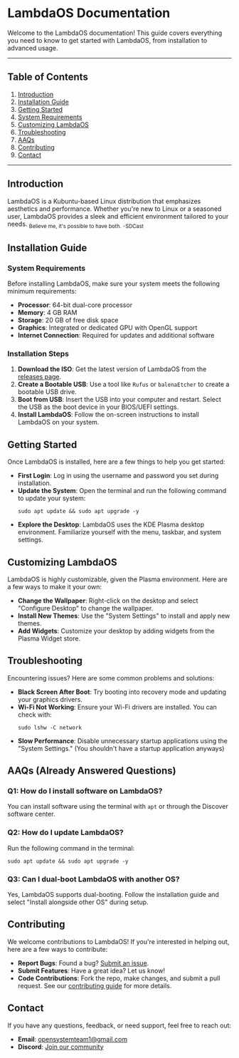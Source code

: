 # LambdaOS Documentation

Welcome to the LambdaOS documentation! This guide covers everything you need to know to get started with LambdaOS, from installation to advanced usage.

---

## Table of Contents

1. [Introduction](#introduction)
2. [Installation Guide](#installation-guide)
3. [Getting Started](#getting-started)
4. [System Requirements](#system-requirements)
5. [Customizing LambdaOS](#customizing-lambdaos)
6. [Troubleshooting](#troubleshooting)
7. [AAQs](#aaqs)
8. [Contributing](#contributing)
9. [Contact](#contact)

---

## Introduction

LambdaOS is a Kubuntu-based Linux distribution that emphasizes aesthetics and performance. Whether you're new to Linux or a seasoned user, LambdaOS provides a sleek and efficient environment tailored to your needs.
<sub>Believe me, it's possible to have both.</sub>
<sub>-SDCast</sub>

## Installation Guide

### System Requirements

Before installing LambdaOS, make sure your system meets the following minimum requirements:

- **Processor**: 64-bit dual-core processor
- **Memory**: 4 GB RAM
- **Storage**: 20 GB of free disk space
- **Graphics**: Integrated or dedicated GPU with OpenGL support
- **Internet Connection**: Required for updates and additional software

### Installation Steps

1. **Download the ISO**: Get the latest version of LambdaOS from the [releases page](https://drive.google.com/file/d/1vrZ7_jmjTdc_1lPE_mvkyO74ilKF2D6V/view?usp=sharing).
2. **Create a Bootable USB**: Use a tool like `Rufus` or `balenaEtcher` to create a bootable USB drive.
3. **Boot from USB**: Insert the USB into your computer and restart. Select the USB as the boot device in your BIOS/UEFI settings.
4. **Install LambdaOS**: Follow the on-screen instructions to install LambdaOS on your system.

## Getting Started

Once LambdaOS is installed, here are a few things to help you get started:

- **First Login**: Log in using the username and password you set during installation.
- **Update the System**: Open the terminal and run the following command to update your system:
  ```
  sudo apt update && sudo apt upgrade -y
  ```
- **Explore the Desktop**: LambdaOS uses the KDE Plasma desktop environment. Familiarize yourself with the menu, taskbar, and system settings.

## Customizing LambdaOS

LambdaOS is highly customizable, given the Plasma environment. Here are a few ways to make it your own:

- **Change the Wallpaper**: Right-click on the desktop and select "Configure Desktop" to change the wallpaper.
- **Install New Themes**: Use the "System Settings" to install and apply new themes.
- **Add Widgets**: Customize your desktop by adding widgets from the Plasma Widget store.

## Troubleshooting

Encountering issues? Here are some common problems and solutions:

- **Black Screen After Boot**: Try booting into recovery mode and updating your graphics drivers.
- **Wi-Fi Not Working**: Ensure your Wi-Fi drivers are installed. You can check with:
  ```
  sudo lshw -C network
  ```
- **Slow Performance**: Disable unnecessary startup applications using the "System Settings." (You shouldn't have a startup application anyways)

## AAQs (Already Answered Questions)

### Q1: How do I install software on LambdaOS?

You can install software using the terminal with `apt` or through the Discover software center.

### Q2: How do I update LambdaOS?

Run the following command in the terminal:
```
sudo apt update && sudo apt upgrade -y
```

### Q3: Can I dual-boot LambdaOS with another OS?

Yes, LambdaOS supports dual-booting. Follow the installation guide and select "Install alongside other OS" during setup.

## Contributing

We welcome contributions to LambdaOS! If you're interested in helping out, here are a few ways to contribute:

- **Report Bugs**: Found a bug? [Submit an issue](https://github.com/theosteam/lambdaos/issues).
- **Submit Features**: Have a great idea? Let us know!
- **Code Contributions**: Fork the repo, make changes, and submit a pull request. See our [contributing guide](contributing.md) for more details.

## Contact

If you have any questions, feedback, or need support, feel free to reach out:

- **Email**: [opensystemteam1@gmail.com](mailto:opensystemteam1@gmail.com)
- **Discord**: [Join our community](https://discord.com/invite/T2wwXw4yrp)
```
